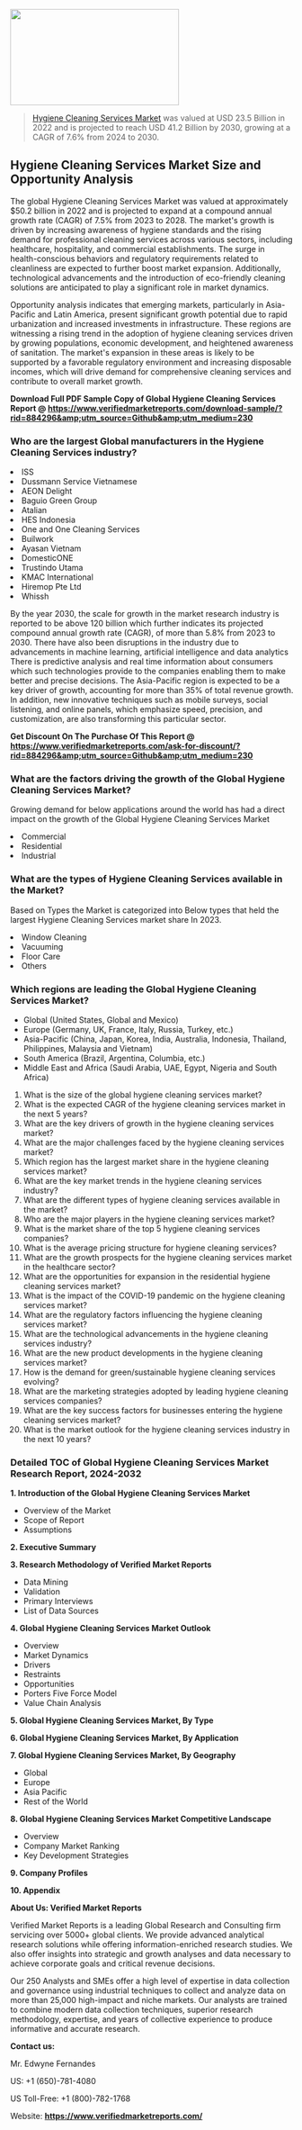 <img src="https://ffe5etoiles.com/wp-content/uploads/2024/12/MST1-300x171.png" alt="" width="300" height="171" class="alignnone size-medium wp-image-20088" /><blockquote><p><p><a href="https://www.verifiedmarketreports.com/download-sample/?rid=884296&utm_source=Github&utm_medium=230" target="_blank">Hygiene Cleaning Services Market</a> was valued at USD 23.5 Billion in 2022 and is projected to reach USD 41.2 Billion by 2030, growing at a CAGR of 7.6% from 2024 to 2030.</p></blockquote><p><h2>Hygiene Cleaning Services Market Size and Opportunity Analysis</h2><p>The global Hygiene Cleaning Services Market was valued at approximately $50.2 billion in 2022 and is projected to expand at a compound annual growth rate (CAGR) of 7.5% from 2023 to 2028. The market's growth is driven by increasing awareness of hygiene standards and the rising demand for professional cleaning services across various sectors, including healthcare, hospitality, and commercial establishments. The surge in health-conscious behaviors and regulatory requirements related to cleanliness are expected to further boost market expansion. Additionally, technological advancements and the introduction of eco-friendly cleaning solutions are anticipated to play a significant role in market dynamics.</p><p>Opportunity analysis indicates that emerging markets, particularly in Asia-Pacific and Latin America, present significant growth potential due to rapid urbanization and increased investments in infrastructure. These regions are witnessing a rising trend in the adoption of hygiene cleaning services driven by growing populations, economic development, and heightened awareness of sanitation. The market's expansion in these areas is likely to be supported by a favorable regulatory environment and increasing disposable incomes, which will drive demand for comprehensive cleaning services and contribute to overall market growth.</p></p><p class=""><strong>Download Full PDF Sample Copy of Global Hygiene Cleaning Services Report @ <a href="https://www.verifiedmarketreports.com/download-sample/?rid=884296&amp;utm_source=Github&amp;utm_medium=230" target="_blank">https://www.verifiedmarketreports.com/download-sample/?rid=884296&amp;utm_source=Github&amp;utm_medium=230</a></strong></p><h3 id="" class="">Who are the largest Global manufacturers in the Hygiene Cleaning Services industry?</h3><p><li>ISS</li><li> Dussmann Service Vietnamese</li><li> AEON Delight</li><li> Baguio Green Group</li><li> Atalian</li><li> HES Indonesia</li><li> One and One Cleaning Services</li><li> Builwork</li><li> Ayasan Vietnam</li><li> DomesticONE</li><li> Trustindo Utama</li><li> KMAC International</li><li> Hiremop Pte Ltd</li><li> Whissh</li></p><div class=""><div class="" dir="" data-message-author-role="" data-message-id="" data-message-model-slug=""><div class=""><div class=""><div class=""><div class="" dir="" data-message-author-role="" data-message-id="" data-message-model-slug=""><div class=""><div class=""><p>By the year 2030, the scale for growth in the market research industry is reported to be above 120 billion which further indicates its projected compound annual growth rate (CAGR), of more than 5.8% from 2023 to 2030. There have also been disruptions in the industry due to advancements in machine learning, artificial intelligence and data analytics There is predictive analysis and real time information about consumers which such technologies provide to the companies enabling them to make better and precise decisions. The Asia-Pacific region is expected to be a key driver of growth, accounting for more than 35% of total revenue growth. In addition, new innovative techniques such as mobile surveys, social listening, and online panels, which emphasize speed, precision, and customization, are also transforming this particular sector.</p><p><strong>Get Discount On The Purchase Of This Report @&nbsp; <a href="https://www.verifiedmarketreports.com/ask-for-discount/?rid=884296&amp;utm_source=Github&amp;utm_medium=230" target="_blank">https://www.verifiedmarketreports.com/ask-for-discount/?rid=884296&amp;utm_source=Github&amp;utm_medium=230</a></strong></p></div></div></div></div></div></div></div></div><h3 id="" class="">What are the factors driving the growth of the Global Hygiene Cleaning Services Market?</h3><p id="" class="">Growing demand for below applications around the world has had a direct impact on the growth of the Global Hygiene Cleaning Services Market</p><p id="" class=""><li>Commercial</li><li> Residential</li><li> Industrial</li></p><h3 id="" class="">What are the types of Hygiene Cleaning Services available in the Market?</h3><p id="" class="">Based on Types the Market is categorized into Below types that held the largest Hygiene Cleaning Services market share In 2023.</p><p id="" class=""><li>Window Cleaning</li><li> Vacuuming</li><li> Floor Care</li><li> Others</li></p><h3 id="" class="">Which regions are leading the Global Hygiene Cleaning Services Market?</h3><ul><li>Global (United States, Global and Mexico)</li><li>Europe (Germany, UK, France, Italy, Russia, Turkey, etc.)</li><li>Asia-Pacific (China, Japan, Korea, India, Australia, Indonesia, Thailand, Philippines, Malaysia and Vietnam)</li><li>South America (Brazil, Argentina, Columbia, etc.)</li><li>Middle East and Africa (Saudi Arabia, UAE, Egypt, Nigeria and South Africa)</li></ul><p><ol>  <li>What is the size of the global hygiene cleaning services market?</li>  <li>What is the expected CAGR of the hygiene cleaning services market in the next 5 years?</li>  <li>What are the key drivers of growth in the hygiene cleaning services market?</li>  <li>What are the major challenges faced by the hygiene cleaning services market?</li>  <li>Which region has the largest market share in the hygiene cleaning services market?</li>  <li>What are the key market trends in the hygiene cleaning services industry?</li>  <li>What are the different types of hygiene cleaning services available in the market?</li>  <li>Who are the major players in the hygiene cleaning services market?</li>  <li>What is the market share of the top 5 hygiene cleaning services companies?</li>  <li>What is the average pricing structure for hygiene cleaning services?</li>  <li>What are the growth prospects for the hygiene cleaning services market in the healthcare sector?</li>  <li>What are the opportunities for expansion in the residential hygiene cleaning services market?</li>  <li>What is the impact of the COVID-19 pandemic on the hygiene cleaning services market?</li>  <li>What are the regulatory factors influencing the hygiene cleaning services market?</li>  <li>What are the technological advancements in the hygiene cleaning services industry?</li>  <li>What are the new product developments in the hygiene cleaning services market?</li>  <li>How is the demand for green/sustainable hygiene cleaning services evolving?</li>  <li>What are the marketing strategies adopted by leading hygiene cleaning services companies?</li>  <li>What are the key success factors for businesses entering the hygiene cleaning services market?</li>  <li>What is the market outlook for the hygiene cleaning services industry in the next 10 years?</li></ol></p><h3 id="" class="">Detailed TOC of Global Hygiene Cleaning Services Market Research Report, 2024-2032</h3><p id="" class=""><strong>1. Introduction of the Global Hygiene Cleaning Services Market</strong></p><ul><li>Overview of the Market</li><li>Scope of Report</li><li>Assumptions</li></ul><p id="" class=""><strong>2. Executive Summary</strong></p><p id="" class=""><strong>3. Research Methodology of&nbsp;Verified Market Reports</strong></p><ul><li>Data Mining</li><li>Validation</li><li>Primary Interviews</li><li>List of Data Sources</li></ul><p id="" class=""><strong>4. Global Hygiene Cleaning Services Market Outlook</strong></p><ul><li>Overview</li><li>Market Dynamics</li><li>Drivers</li><li>Restraints</li><li>Opportunities</li><li>Porters Five Force Model</li><li>Value Chain Analysis</li></ul><p id="" class=""><strong>5. Global Hygiene Cleaning Services Market, By&nbsp;Type</strong></p><p id="" class=""><strong>6. Global Hygiene Cleaning Services Market, By Application</strong></p><p id="" class=""><strong>7. Global Hygiene Cleaning Services Market, By Geography</strong></p><ul><li>Global</li><li>Europe</li><li>Asia Pacific</li><li>Rest of the World</li></ul><p id="" class=""><strong>8. Global Hygiene Cleaning Services Market Competitive Landscape</strong></p><ul><li>Overview</li><li>Company Market Ranking</li><li>Key Development Strategies</li></ul><p id="" class=""><strong>9. Company Profiles</strong></p><p id="" class=""><strong>10. Appendix</strong></p><p id="" class=""><strong>About Us: Verified Market Reports</strong></p><p id="" class="">Verified Market Reports is a leading Global Research and Consulting firm servicing over 5000+ global clients. We provide advanced analytical research solutions while offering information-enriched research studies. We also offer insights into strategic and growth analyses and data necessary to achieve corporate goals and critical revenue decisions.</p><p id="" class="">Our 250 Analysts and SMEs offer a high level of expertise in data collection and governance using industrial techniques to collect and analyze data on more than 25,000 high-impact and niche markets. Our analysts are trained to combine modern data collection techniques, superior research methodology, expertise, and years of collective experience to produce informative and accurate research.</p><p id="" class=""><strong>Contact us:</strong></p><p id="" class="">Mr. Edwyne Fernandes</p><p id="" class="">US: +1 (650)-781-4080</p><p id="" class="">US Toll-Free: +1 (800)-782-1768</p><p id="" class="">Website: <a target="" data-test-app-aware-link=""><strong>https://www.verifiedmarketreports.com/</strong></a></p>
